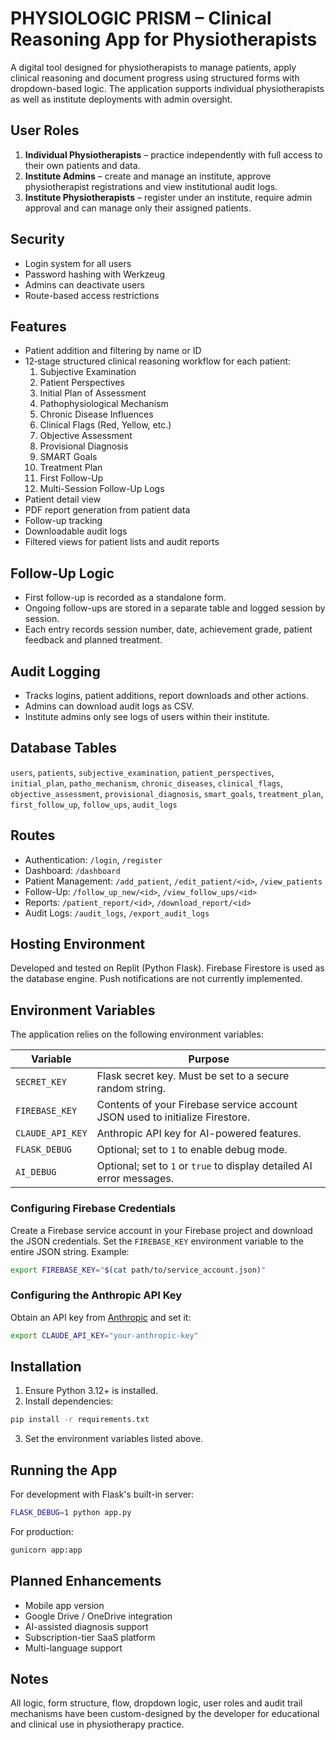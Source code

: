 # PHYSIOLOGIC PRISM – Clinical Reasoning App for Physiotherapists

A digital tool designed for physiotherapists to manage patients, apply clinical reasoning and document progress using structured forms with dropdown-based logic. The application supports individual physiotherapists as well as institute deployments with admin oversight.

## User Roles
1. **Individual Physiotherapists** – practice independently with full access to their own patients and data.
2. **Institute Admins** – create and manage an institute, approve physiotherapist registrations and view institutional audit logs.
3. **Institute Physiotherapists** – register under an institute, require admin approval and can manage only their assigned patients.

## Security
- Login system for all users
- Password hashing with Werkzeug
- Admins can deactivate users
- Route-based access restrictions

## Features
- Patient addition and filtering by name or ID
- 12‑stage structured clinical reasoning workflow for each patient:
  1. Subjective Examination
  2. Patient Perspectives
  3. Initial Plan of Assessment
  4. Pathophysiological Mechanism
  5. Chronic Disease Influences
  6. Clinical Flags (Red, Yellow, etc.)
  7. Objective Assessment
  8. Provisional Diagnosis
  9. SMART Goals
  10. Treatment Plan
  11. First Follow-Up
  12. Multi-Session Follow-Up Logs
- Patient detail view
- PDF report generation from patient data
- Follow-up tracking
- Downloadable audit logs
- Filtered views for patient lists and audit reports

## Follow-Up Logic
- First follow-up is recorded as a standalone form.
- Ongoing follow-ups are stored in a separate table and logged session by session.
- Each entry records session number, date, achievement grade, patient feedback and planned treatment.

## Audit Logging
- Tracks logins, patient additions, report downloads and other actions.
- Admins can download audit logs as CSV.
- Institute admins only see logs of users within their institute.

## Database Tables
`users`, `patients`, `subjective_examination`, `patient_perspectives`, `initial_plan`, `patho_mechanism`, `chronic_diseases`, `clinical_flags`, `objective_assessment`, `provisional_diagnosis`, `smart_goals`, `treatment_plan`, `first_follow_up`, `follow_ups`, `audit_logs`

## Routes
- Authentication: `/login`, `/register`
- Dashboard: `/dashboard`
- Patient Management: `/add_patient`, `/edit_patient/<id>`, `/view_patients`
- Follow-Up: `/follow_up_new/<id>`, `/view_follow_ups/<id>`
- Reports: `/patient_report/<id>`, `/download_report/<id>`
- Audit Logs: `/audit_logs`, `/export_audit_logs`

## Hosting Environment
Developed and tested on Replit (Python Flask). Firebase Firestore is used as the database engine. Push notifications are not currently implemented.

## Environment Variables
The application relies on the following environment variables:

| Variable | Purpose |
|----------|---------|
| `SECRET_KEY` | Flask secret key. Must be set to a secure random string. |
| `FIREBASE_KEY` | Contents of your Firebase service account JSON used to initialize Firestore. |
| `CLAUDE_API_KEY` | Anthropic API key for AI-powered features. |
| `FLASK_DEBUG` | Optional; set to `1` to enable debug mode. |
| `AI_DEBUG` | Optional; set to `1` or `true` to display detailed AI error messages. |

### Configuring Firebase Credentials
Create a Firebase service account in your Firebase project and download the JSON credentials. Set the `FIREBASE_KEY` environment variable to the entire JSON string. Example:
```bash
export FIREBASE_KEY="$(cat path/to/service_account.json)"
```

### Configuring the Anthropic API Key
Obtain an API key from [Anthropic](https://www.anthropic.com/) and set it:
```bash
export CLAUDE_API_KEY="your-anthropic-key"
```

## Installation
1. Ensure Python 3.12+ is installed.
2. Install dependencies:
```bash
pip install -r requirements.txt
```
3. Set the environment variables listed above.

## Running the App
For development with Flask's built-in server:
```bash
FLASK_DEBUG=1 python app.py
```

For production:
```bash
gunicorn app:app
```

## Planned Enhancements
- Mobile app version
- Google Drive / OneDrive integration
- AI-assisted diagnosis support
- Subscription-tier SaaS platform
- Multi-language support

## Notes
All logic, form structure, flow, dropdown logic, user roles and audit trail mechanisms have been custom-designed by the developer for educational and clinical use in physiotherapy practice.

